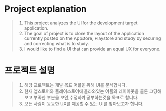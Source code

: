 
# Project explanation
>1. This project analyzes the UI for the development target application.
>2. The goal of project is to clone the layout of the application currently posted on the Appstore, Playstore and study by securing and correcting what is to study.
>3. I would like to find a UI that can provide an equal UX for everyone.

# 프로젝트 설명
>1. 해당 프로젝트는 개발 목표 어플을 위해 UI를 분석합니다.
>2. 현재 앱스토어와 플레이스토어에 올라와있는 어플의 레이아웃을 클론 코딩해보고 부족한 부분을 보안,수정하여 공부하는것을 목표로 합니다.
>3. 모든 사람이 동등한 UX를 제공할 수 있는 UI를 찾아보고자 합니다. 

